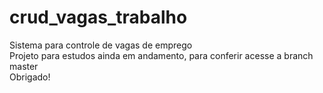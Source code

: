 # crud_vagas_trabalho
Sistema para controle de vagas de emprego<br/>
Projeto para estudos ainda em andamento, para conferir acesse a branch master<br/>
Obrigado!
